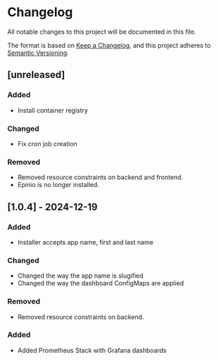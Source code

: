 # Changelog

All notable changes to this project will be documented in this file.

The format is based on [Keep a Changelog](https://keepachangelog.com/en/1.1.0/),
and this project adheres to [Semantic Versioning](https://semver.org/spec/v2.0.0.html).

## [unreleased]

### Added

- Install container registry

### Changed

- Fix cron job creation

### Removed

- Removed resource constraints on backend and frontend.
- Epinio is no longer installed.

## [1.0.4] - 2024-12-19

### Added

- Installer accepts app name, first and last name

### Changed

- Changed the way the app name is slugified
- Changed the way the dashboard ConfigMaps are applied

### Removed

- Removed resource constraints on backend.

### Added

- Added Prometheus Stack with Grafana dashboards
